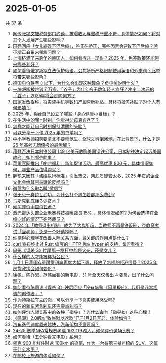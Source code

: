 # 2025-01-05

共 37 条

<!-- BEGIN ZHIHUQUESTIONS -->
<!-- 最后更新时间 Sun Jan 05 2025 01:09:36 GMT+0800 (China Standard Time) -->
1. [网传张颂文被税务部门约谈，被曝收入与缴税严重不符，具体情况如何？将对其个人发展产生哪些影响？](https://www.zhihu.com/question/8590899203)
1. [田亮回应「女儿森碟下巴后缩」，称正在矫正，哪些因素会导致下巴后缩？若不矫正会带来哪些问题？](https://www.zhihu.com/question/8599667762)
1. [上海挤满了来跨年的韩国人，如何看待这一现象？2025 年，免签政策还能带来哪些利好？](https://www.zhihu.com/question/8621244886)
1. [如何看待俄罗斯拟立法保护俄语，公共场所严格限制使用英语和外来词？此举将带来哪些影响？](https://www.zhihu.com/question/8608074410)
1. [德国电价跌至 0 以下，为什么会出现这种现象？负电价说明什么？](https://www.zhihu.com/question/8616317738)
1. [一块吧唧被炒到 7 万多，「谷子」为什么令无数年轻人疯狂？冲出二次元的「谷子」2025年将会走向何方？](https://www.zhihu.com/question/6466616419)
1. [国家发改委称，将实施手机等数码产品购新补贴，具体将如何补贴？对个人有何影响？](https://www.zhihu.com/question/8590224314)
1. [2025 年，你给自己设立了哪些「身心健康小目标」？](https://www.zhihu.com/question/6751902942)
1. [在生活中的哪个时刻，你觉得父母真的老了？](https://www.zhihu.com/question/8630623809)
1. [怎样才能让自己时刻保持清醒的头脑？](https://www.zhihu.com/question/419333427)
1. [可以分享一下你 2025 年的书单吗？](https://www.zhihu.com/question/2541006359)
1. [中小学教师招聘要清北不要师范生、全球文科倒闭潮，在此背景下，什么才是 25 年高考志愿填报的最优解？](https://www.zhihu.com/question/8536938767)
1. [拜登否决日本制铁公司 149 亿美元收购美国钢铁公司，日本制铁决定起诉美国政府，如何看待此事？](https://www.zhihu.com/question/8431527853)
1. [苹果官网推出「叱咤福利」新年促销活动，最高优惠 800 元，具体情况如何，哪些产品值得购买？](https://www.zhihu.com/question/8511800242)
1. [胖东来因其「结婚执行标准」引发热议，网友质疑管太多，2025 年它的企业文化会给其带来舆论反噬吗？](https://www.zhihu.com/question/8638972870)
1. [微信为什么取名叫“微信”?](https://www.zhihu.com/question/21729048)
1. [张无忌一身绝世武功，为什么打个周芷若都那么费劲?](https://www.zhihu.com/question/8030921689)
1. [马斯克到底懂多少技术？](https://www.zhihu.com/question/623114555)
1. [如何评价中国的艺术？](https://www.zhihu.com/question/390327373)
1. [激光雷达头部企业禾赛科技被曝裁员 15% ，具体情况如何？为何会选择在业绩向好的情况下突然裁员？](https://www.zhihu.com/question/8506757944)
1. [2024 年「教师退出机制」成为了大势所趋，当教师不再是铁饭碗，卷教资考试「当老师」还是一个好选择吗？](https://www.zhihu.com/question/8535187820)
1. [你觉得心理学在改善人际关系方面，最关键的作用点是什么？](https://www.zhihu.com/question/5901519425)
1. [curl 宣布终止对 Rust 编写的 HTTP 后端 hyper 的支持，如何看待？](https://www.zhihu.com/question/7830636579)
1. [电影《误杀 3》片尾那一枪打中的是父亲，还是女儿？](https://www.zhihu.com/question/8130742953)
1. [什么样的人才能被称为公民？](https://www.zhihu.com/question/20008404)
1. [1 月 1 日我国存量房贷利率再度大幅下调，释放了怎样的经济信号？2025 年房贷政策会如何变化？](https://www.zhihu.com/question/8519684913)
1. [徐帆、陈乔恩、范伟坐镇的新电影，31 号全天仅售出 4 张票，出了什么问题？](https://www.zhihu.com/question/8453050064)
1. [如何看待陈思诚《误杀 3》映后回应「没有借鉴《因果报应》，我们是非常坦诚的创作者」？](https://www.zhihu.com/question/8597837094)
1. [作为特斯拉车主的你，可以分享一下真实使用感受吗?](https://www.zhihu.com/question/616358869)
1. [现在的新车紧急刹车还需要点刹吗？](https://www.zhihu.com/question/447717535)
1. [如何评价人际关系中的各种「指导」？为什么会有「指导欲」这种心理？](https://www.zhihu.com/question/8305632078)
1. [《鸣潮》2.0版本“致缄默以欢歌”已于1月2日开启，体验如何？](https://www.zhihu.com/question/8509568201)
1. [汽车迭代速度越来越快，汽车架构还重要吗？](https://www.zhihu.com/question/8465476886)
1. [24-25 赛季NBA常规赛老鹰 102:119 湖人，如何评价这场比赛？](https://www.zhihu.com/question/8680851834)
1. [如何看待「五分钟看完电影」系列？](https://www.zhihu.com/question/61313877)
1. [领克 900 能扛住时速 100km 的追尾，作为一台有第三排座椅的 SUV，这属于什么水平？](https://www.zhihu.com/question/8630472800)
1. [在邮轮上旅游的体验如何？](https://www.zhihu.com/question/643857992)
<!-- END ZHIHUQUESTIONS -->
